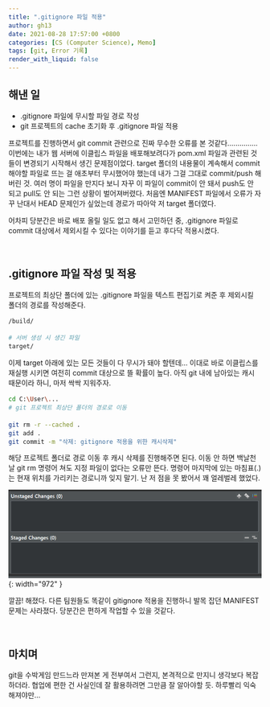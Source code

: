 ```yaml
---
title: ".gitignore 파일 적용"
author: gh13
date: 2021-08-28 17:57:00 +0800
categories: [CS (Computer Science), Memo]
tags: [git, Error 기록]
render_with_liquid: false
---
```


## 해낸 일

- .gitignore 파일에 무시할 파일 경로 작성
- git 프로젝트의 cache 초기화 후 .gitignore 파일 적용

프로젝트를 진행하면서 git commit 관련으로 진짜 무수한 오류를 본 것같다............... 이번에는 내가 웹 서버에 이클립스 파일을 배포해보려다가 pom.xml 파일과 관련된 것들이 변경되기 시작해서 생긴 문제점이었다. target 폴더의 내용물이 계속해서 commit 해야할 파일로 뜨는 걸 애초부터 무시했어야 했는데 내가 그걸 그대로 commit/push 해버린 것. 여러 명이 파일을 만지다 보니 자꾸 이 파일이 commit이 안 돼서 push도 안 되고 pull도 안 되는 그런 상황이 벌어져버렸다. 처음엔 MANIFEST 파일에서 오류가 자꾸 난대서 HEAD 문제인가 싶었는데 경로가 따아악 저 target 폴더였다.

어차피 당분간은 바로 배포 올릴 일도 없고 해서 고민하던 중, .gitignore 파일로 commit 대상에서 제외시킬 수 있다는 이야기를 듣고 후다닥 적용시켰다.

<br/>

## .gitignore 파일 작성 및 적용

프로젝트의 최상단 폴더에 있는 .gitignore 파일을 텍스트 편집기로 켜준 후 제외시킬 폴더의 경로를 작성해준다.

```bash
/build/

# 서버 생성 시 생긴 파일
target/
```

이제 target 아래에 있는 모든 것들이 다 무시가 돼야 할텐데... 이대로 바로 이클립스를 재실행 시키면 여전히 commit 대상으로 뜰 확률이 높다. 아직 git 내에 남아있는 캐시 때문이라 하니, 마저 싹싹 지워주자.

```bash
cd C:\User\...
# git 프로젝트 최상단 폴더의 경로로 이동

git rm -r --cached .
git add .
git commit -m "삭제: gitignore 적용을 위한 캐시삭제"
```

해당 프로젝트 폴더로 경로 이동 후 캐시 삭제를 진행해주면 된다. 이동 안 하면 백날천날 git rm 명령어 쳐도 지정 파일이 없다는 오류만 뜬다. 명령어 마지막에 있는 마침표(.)는 현재 위치를 가리키는 경로니까 잊지 말기. 난 저 점을 못 봤어서 꽤 얼레벌레 했었다.

![clean commit~](/assets/img/post_img/2021-08-28-02.png){: width="972" }

깔끔! 해졌다. 다른 팀원들도 똑같이 gitignore 적용을 진행하니 발목 잡던 MANIFEST 문제는 사라졌다. 당분간은 편하게 작업할 수 있을 것같다.

<br/>

## 마치며

git을 수박게임 만드느라 만져본 게 전부여서 그런지, 본격적으로 만지니 생각보다 복잡하더라. 협업에 편한 건 사실인데 잘 활용하려면 그만큼 잘 알아야할 듯. 하루빨리 익숙해져야만...

